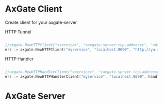 AxGate Client
=============

Create client for your axgate-server

HTTP Tunnel
```go

//axgate.NewHTTPClient("<service>", "<axgate-server-tcp-address>", "<dst-address>")
err := axgate.NewHTTPClient("myservice", "localhost:9090", "http://ya.ru/")
```


HTTP Handler
```go

//axgate.NewHTTPHandlerClient("<service>", "<axgate-server-tcp-address>", <handler method>)
err := axgate.NewHTTPHandlerClient("myservice", "localhost:9090", handler)
```

AxGate Server
=============


```shell

```